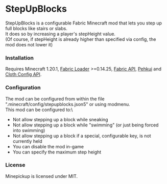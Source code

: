 # StepUpBlocks
StepUpBlocks is a configurable Fabric Minecraft mod that lets you step up full blocks like stairs or slabs.\
It does so by increasing a player's stepHeight value.\
(Of course, if stepHeight is already higher than specified via config, the mod does not lower it)

### Installation
Requires Minecraft 1.20.1, [Fabric Loader](https://fabricmc.net/) >=0.14.25, [Fabric API](https://www.curseforge.com/minecraft/mc-mods/fabric-api), [Pehkui](https://github.com/Virtuoel/Pehkui) and [Cloth Config API](https://www.curseforge.com/minecraft/mc-mods/cloth-config).

### Configuration
The mod can be configured from within the file ".minecraft/config/stepupblocks.json5" or using modmenu.\
This mod can be configured to:\
* Not allow stepping up a block while sneaking
* Not allow stepping up a block while "swimming" (or just being forced into swimming)
* Not allow stepping up a block if a special, configurable key, is not currently held
* You can disable the mod in-game
* You can specify the maximum step height

### License
Minepickup is licensed under MIT.